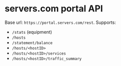 # servers.com portal API

Base url: `https://portal.servers.com/rest`. Supports:

- `/stats` (equipment)
- `/hosts`
- `/statement/balance`
- `/hosts/<hostID>`
- `/hosts/<hostID>/services`
- `/hosts/<hostID>/traffic_summary`
